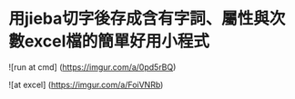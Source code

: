 # 用jieba切字後存成含有字詞、屬性與次數excel檔的簡單好用小程式

![run at cmd] (https://imgur.com/a/0pd5rBQ)

![at excel] (https://imgur.com/a/FoiVNRb)
